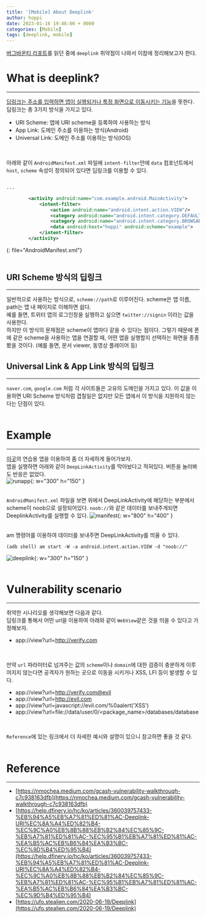 ```yaml
---
title: '[Mobile] About Deeplink'
author: hoppi
date: 2023-01-16 19:46:00 + 0000
categories: [Mobile]
tags: [deeplink, mobile]
---
```

[버그바운티 리포트](https://nmochea.medium.com/gcash-vulnerability-walkthrough-c7c938163dfb)를 읽던 중에 `deeplink` 취약점이 나와서 이참에 정리해보고자 한다.  

# What is deeplink?
***
<u>딥링크는 주소를 입력하면 앱이 실행되거나 특정 화면으로 이동시키는 기능</u>을 뜻한다.  
딥링크는 총 3가지 방식을 가지고 있다.  
- URI Scheme: 앱에 URI scheme을 등록하여 사용하는 방식
- App Link: 도메인 주소를 이용하는 방식(Android)
- Universal Link: 도메인 주소를 이용하는 방식(IOS)  
<br/>

아래와 같이 `AndroidManifest.xml` 파일에 `intent-filter`안에 `data` 컴포넌트에서 `host`, `scheme` 속성이 정의되어 있다면 딥링크를 이용할 수 있다.  
```xml

...

        <activity android:name="com.example.android.MainActivity">
            <intent-filter>
                <action android:name="android.intent.action.VIEW"/>
                <category android:name="android.intent.category.DEFAULT"/>
                <category android:name="android.intent.category.BROWSABLE"/>
                <data android:host="hoppi" android:scheme="example">
            </intent-filter>
        </activity>
```
{: file="AndroidManifest.xml"}  
<br/>

## URI Scheme 방식의 딥링크
***
일반적으로 사용하는 방식으로, `scheme://path`로 이루어진다. scheme은 앱 이름, path는 앱 내 페이지로 이해하면 쉽다.  
예를 들면, 트위터 앱의 로그인창을 실행하고 싶으면 `twitter://signin` 이라는 값을 사용한다.  
하지만 이 방식의 문제점은 scheme이 앱마다 같을 수 있다는 점이다. 그렇기 때문에 폰에 같은 scheme을 사용하는 앱을 연결할 때, 어떤 앱을 실행할지 선택하는 화면을 종종 봤을 것이다. (예를 들면, 문서 viewer, 동영상 플레이어 등)  

## Universal Link & App Link 방식의 딥링크
***
`naver.com`, `google.com` 처럼 각 사이트들은 고유의 도메인을 가지고 있다. 이 값을 이용하면 URI Scheme 방식처럼 겹칠일은 없지만 모든 앱에서 이 방식을 지원하지 않는다는 단점이 있다.  
<br/>

# Example
***
[이곳](https://github.com/harshitrajpal/Vulnerable-DeepLinkActivity)의 연습용 앱을 이용하여 좀 더 자세하게 들어가보자.  
앱을 실행하면 아래와 같이 `DeepLinkActivity`를 막아놨다고 적혀있다. 버튼을 눌러봐도 반응은 없었다.  
![runapp](../../../assets/img/2023-01-16/2023-01-16-runapp.png){: w="300" h="150" }  
<br/>

`AndroidManifest.xml` 파일을 보면 위에서 DeepLinkActivity에 해당하는 부분에서 scheme이 noob으로 설정되어있다. `noob://`와 같은 데이터를 보내주게되면 DeeplinkActivity를 실행할 수 있다.
![manifest](../../../assets/img/2023-01-16/2023-01-16-manifest.png){: w="800" h="400" }  
<br/>

am 명령어를 이용하여 데이터를 보내주면 DeepLinkActivity를 띄울 수 있다.  
```shell
(adb shell) am start -W -a android.intent.action.VIEW -d "noob://"
```  
![deeplink](../../../assets/img/2023-01-16/2023-01-16-deeplink.png){: w="300" h="150" }  
<br/>

# Vulnerability scenario
***
취약한 시나리오를 생각해보면 다음과 같다.  
딥링크를 통해서 어떤 url을 이용하여 아래와 같이 `WebView`같은 것을 띄을 수 있다고 가정해보자.  
- app://view?url=http://verify.com  
<br/>

만약 `url` 파라미터로 넘겨주는 값의 `scheme`이나 `domain`에 대한 검증이 충분하게 이루어지지 않는다면 공격자가 원하는 곳으로 이동을 시키거나 XSS, LFI 등이 발생할 수 있다.  
- app://view?url=http://verify.com@evil
- app://view?url=http://evil.com
- app://view?url=javascript://evil.com/%0aalert('XSS')
- app://view?url=file://data/user/0/<package_name>/databases/database  
<br/>

`Reference`에 있는 링크에서 더 자세한 예시와 설명이 있으니 참고하면 좋을 것 같다.  
<br/>

# Reference
***
- [https://nmochea.medium.com/gcash-vulnerability-walkthrough-c7c938163dfb](https://nmochea.medium.com/gcash-vulnerability-walkthrough-c7c938163dfb)
- [https://help.dfinery.io/hc/ko/articles/360039757433-%EB%94%A5%EB%A7%81%ED%81%AC-Deeplink-URI%EC%8A%A4%ED%82%B4-%EC%9C%A0%EB%8B%88%EB%B2%84%EC%85%9C-%EB%A7%81%ED%81%AC-%EC%95%B1%EB%A7%81%ED%81%AC-%EA%B5%AC%EB%B6%84%EA%B3%BC-%EC%9D%B4%ED%95%B4](https://help.dfinery.io/hc/ko/articles/360039757433-%EB%94%A5%EB%A7%81%ED%81%AC-Deeplink-URI%EC%8A%A4%ED%82%B4-%EC%9C%A0%EB%8B%88%EB%B2%84%EC%85%9C-%EB%A7%81%ED%81%AC-%EC%95%B1%EB%A7%81%ED%81%AC-%EA%B5%AC%EB%B6%84%EA%B3%BC-%EC%9D%B4%ED%95%B4)
- [https://ufo.stealien.com/2020-06-19/Deeplink](https://ufo.stealien.com/2020-06-19/Deeplink)